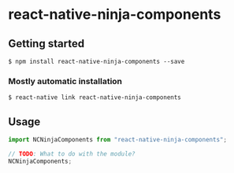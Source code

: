 # react-native-ninja-components

## Getting started

`$ npm install react-native-ninja-components --save`

### Mostly automatic installation

`$ react-native link react-native-ninja-components`

## Usage

```javascript
import NCNinjaComponents from "react-native-ninja-components";

// TODO: What to do with the module?
NCNinjaComponents;
```
